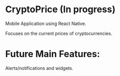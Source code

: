 # CryptoPrice (In progress)
Mobile Application using React Native.

Focuses on the current prices of cryptocurrencies.

# Future Main Features:
Alerts/notifications and widgets.
